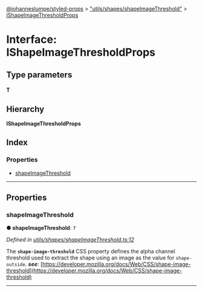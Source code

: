 [@johanneslumpe/styled-props](../README.md) > ["utils/shapes/shapeImageThreshold"](../modules/_utils_shapes_shapeimagethreshold_.md) > [IShapeImageThresholdProps](../interfaces/_utils_shapes_shapeimagethreshold_.ishapeimagethresholdprops.md)

# Interface: IShapeImageThresholdProps

## Type parameters
#### T 
## Hierarchy

**IShapeImageThresholdProps**

## Index

### Properties

* [shapeImageThreshold](_utils_shapes_shapeimagethreshold_.ishapeimagethresholdprops.md#shapeimagethreshold)

---

## Properties

<a id="shapeimagethreshold"></a>

###  shapeImageThreshold

**● shapeImageThreshold**: *`T`*

*Defined in [utils/shapes/shapeImageThreshold.ts:12](https://github.com/johanneslumpe/styled-props/blob/3abf398/src/utils/shapes/shapeImageThreshold.ts#L12)*

The **`shape-image-threshold`** CSS property defines the alpha channel threshold used to extract the shape using an image as the value for `shape-outside`.
*__see__*: [https://developer.mozilla.org/docs/Web/CSS/shape-image-threshold](https://developer.mozilla.org/docs/Web/CSS/shape-image-threshold)

___

